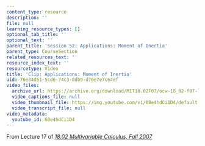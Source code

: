 ```yaml
---
content_type: resource
description: ''
file: null
learning_resource_types: []
optional_tab_title: ''
optional_text: ''
parent_title: 'Session 52: Applications: Moment of Inertia'
parent_type: CourseSection
related_resources_text: ''
resource_index_text: ''
resourcetype: Video
title: 'Clip: Applications: Moment of Inertia'
uid: 76e34d51-5cd6-74c3-8db9-d76e7e7c64ef
video_files:
  archive_url: https://archive.org/download/MIT18.02F07/ocw-18_02-f07-lec17_300k.mp4
  video_captions_file: null
  video_thumbnail_file: https://img.youtube.com/vi/60e4hdCi1D4/default.jpg
  video_transcript_file: null
video_metadata:
  youtube_id: 60e4hdCi1D4
---
```


From Lecture 17 of [_18.02 Multivariable Calculus, Fall 2007_](/courses/18-02-multivariable-calculus-fall-2007/pages/video-lectures)